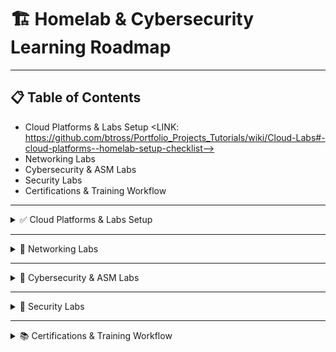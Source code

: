 # 🏗 Homelab & Cybersecurity Learning Roadmap <!-- LINK: xxxxxxxxxx -->

---

## 📋 Table of Contents
- Cloud Platforms & Labs Setup <LINK: https://github.com/btross/Portfolio_Projects_Tutorials/wiki/Cloud-Labs#-cloud-platforms--homelab-setup-checklist-->
- Networking Labs <!-- LINK: xxxxxxxxxx -->
- Cybersecurity & ASM Labs <!-- LINK: xxxxxxxxxx -->
- Security Labs <!-- LINK: xxxxxxxxxx -->
- Certifications & Training Workflow <!-- LINK: xxxxxxxxxx -->

---

<details>
<summary>✅ Cloud Platforms & Labs Setup <!-- LINK: xxxxxxxxxx --></summary>

<details>
<summary>🌐 Free Cloud Platforms & Labs Setup <!-- LINK: xxxxxxxxxx --></summary>
- AWS Free Tier <!-- LINK: xxxxxxxxxx -->
- Microsoft Azure Free Account <!-- LINK: xxxxxxxxxx -->
- Google Cloud Free Tier <!-- LINK: xxxxxxxxxx -->
</details>

<details>
<summary>🛠 Cloud Simulation Tools <!-- LINK: xxxxxxxxxx --></summary>
- LocalStack  
- MinIO + Terraform  
- OpenStack or Proxmox  
</details>

<details>
<summary>🔐 Cloud Security Learning Platforms <!-- LINK: xxxxxxxxxx --></summary>
- Prowler  
- CloudGoat  
- Flaws.cloud & IAM Vulnerable  
</details>

<details>
<summary>🏠 Homelab Integration Ideas <!-- LINK: xxxxxxxxxx --></summary>
- SIEM integration  
- PowerShell/Bash automation  
- Cloud provisioning simulation  
</details>
</details>

---

<details>
<summary>🧪 Networking Labs <!-- LINK: xxxxxxxxxx --></summary>

<details>
<summary>🐣 Beginner Labs <!-- LINK: xxxxxxxxxx --></summary>
- Router & Switch Basics  
- Static Routing  
- DHCP  
- NAT  
</details>

<details>
<summary>🌱 Intermediate Labs <!-- LINK: xxxxxxxxxx --></summary>
- RIP & OSPF  
- Inter-VLAN Routing  
- ACLs  
- EtherChannel  
</details>

<details>
<summary>🔥 Advanced Labs <!-- LINK: xxxxxxxxxx --></summary>
- EIGRP  
- BGP  
- GRE Tunnels  
- IPSec VPN  
</details>

<details>
<summary>🎁 Bonus Labs <!-- LINK: xxxxxxxxxx --></summary>
- Wireshark  
- Internet Simulation  
- Network Automation  
</details>
</details>

---

<details>
<summary>🔐 Cybersecurity & ASM Labs <!-- LINK: xxxxxxxxxx --></summary>

<details>
<summary>🛡 ASM Labs <!-- LINK: xxxxxxxxxx --></summary>
- Nmap + OpenVAS  
- Mini SIEM (Wazuh/ELK)  
- CSPM Simulation  
</details>

<details>
<summary>⚙️ Distributed Computing & Automation <!-- LINK: xxxxxxxxxx --></summary>
- K3s Cluster  
- Ansible Automation  
- MQTT + Node-RED  
</details>

<details>
<summary>🌐 Networking & Protocol Labs <!-- LINK: xxxxxxxxxx --></summary>
- Pi-Hole  
- Suricata / Zeek IDS  
- WireGuard VPN  
</details>

<details>
<summary>💻 DevSecOps & Scripting <!-- LINK: xxxxxxxxxx --></summary>
- CI/CD Pipelines  
- PowerShell Remoting  
- Python/Bash Security Scripts  
</details>
</details>

---

<details>
<summary>🧪 Security Labs <!-- LINK: xxxxxxxxxx --></summary>

<details>
<summary>🛡 Vulnerability Management <!-- LINK: xxxxxxxxxx --></summary>
- OpenVAS / Greenbone  
- OWASP ZAP  
- Nikto  
</details>

<details>
<summary>🔍 SIEM & Threat Detection <!-- LINK: xxxxxxxxxx --></summary>
- Elastic Stack  
- Wazuh  
- Security Onion  
</details>

<details>
<summary>🚨 IDS/IPS & Network Monitoring <!-- LINK: xxxxxxxxxx --></summary>
- Suricata  
- Snort  
- Zeek  
</details>

<details>
<summary>🧠 Threat Intelligence <!-- LINK: xxxxxxxxxx --></summary>
- MISP  
- SpiderFoot  
- OpenCTI  
</details>

<details>
<summary>📦 Incident Response <!-- LINK: xxxxxxxxxx --></summary>
- TheHive  
- Cortex  
- Velociraptor  
- Osquery  
</details>

<details>
<summary>🧱 Firewall & Endpoint Security <!-- LINK: xxxxxxxxxx --></summary>
- pfSense  
- OPNSense  
- ClamAV  
- YARA  
</details>
</details>

---

<details>
<summary>📚 Certifications & Training Workflow <!-- LINK: xxxxxxxxxx --></summary>

<details>
<summary>🛠 Workflow <!-- LINK: xxxxxxxxxx --></summary>
- Watch course → Practice test → Review → Repeat → Schedule exam  
</details>

<details>
<summary>🎓 Certifications Path <!-- LINK: xxxxxxxxxx --></summary>
- Security+, CCNA, CySA+, SC-200, CISSP, OSCP, GIAC  
</details>

<details>
<summary>📖 Topics to Learn <!-- LINK: xxxxxxxxxx --></summary>
- Bash, PowerShell, Python  
- AWS/Azure Security  
- ELK Stack, Burp Suite, Nessus  
- Terraform, Docker/Kubernetes  
</details>

<details>
<summary>🔗 Links & Resources <!-- LINK: xxxxxxxxxx --></summary>
- GitHub Repos, ASM Guides, Open Source Tools  
</details>

<details>
<summary>🗒 Misc Notes <!-- LINK: xxxxxxxxxx --></summary>
- Desk setup, password manager, Trello/Notion  
</details>

<details>
<summary>🎯 Lab Goals <!-- LINK: xxxxxxxxxx --></summary>
- Hybrid lab: scanning → asset tracking → reporting  
</details>
</details>

